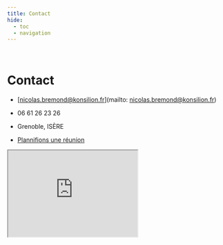 ```yaml
---
title: Contact
hide:
  - toc
  - navigation
---
```


<br>

# **Contact**

* [nicolas.bremond@konsilion.fr](mailto: nicolas.bremond@konsilion.fr)

* 06 61 26 23 26

* Grenoble, ISÈRE
  
* [Plannifions une réunion](https://cloud.libreon.fr/apps/calendar/appointment/iLY6DbGQ5bdA)

<iframe
  id="inlineFrameExample"
  title="Inline Frame Example"
  width="300"
  height="200"
  src="https://cloud.libreon.fr/apps/calendar/appointment/iLY6DbGQ5bdA">
</iframe>
